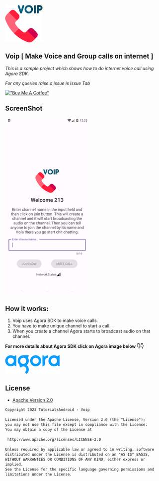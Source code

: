 <img src="https://raw.githubusercontent.com/TutorialsAndroid/Voip/master/app/src/main/res/drawable/voip_logo.png" width="120" height="120">

## Voip [ Make Voice and Group calls on internet ]

*This is a sample project which shows how to do internet voice call using Agora SDK.*

*For any queries raise a issue is Issue Tab*

[!["Buy Me A Coffee"](https://www.buymeacoffee.com/assets/img/custom_images/orange_img.png)](https://www.paypal.com/paypalme/tusharmasram)

## ScreenShot

![](https://raw.githubusercontent.com/TutorialsAndroid/Voip/master/screenshot/Screenshot_1694891038_resized1.png)

## How it works:

1. Voip uses Agora SDK to make voice calls.
2. You have to make unique channel to start a call.
3. When you create a channel Agora starts to broadcast audio on that channel.

**For more details about Agora SDK click on Agora image below 👇👇**

[!["Agora SDK"](https://raw.githubusercontent.com/TutorialsAndroid/Voip/master/screenshot/agora-logo.png)](https://docs.agora.io/en/voice-calling/overview/product-overview?platform=android)

## License

* [Apache Version 2.0](http://www.apache.org/licenses/LICENSE-2.0.html)

```
Copyright 2023 TutorialsAndroid - Voip

Licensed under the Apache License, Version 2.0 (the "License");
you may not use this file except in compliance with the License.
You may obtain a copy of the License at

 http://www.apache.org/licenses/LICENSE-2.0

Unless required by applicable law or agreed to in writing, software
distributed under the License is distributed on an "AS IS" BASIS,
WITHOUT WARRANTIES OR CONDITIONS OF ANY KIND, either express or implied.
See the License for the specific language governing permissions and
limitations under the License.

